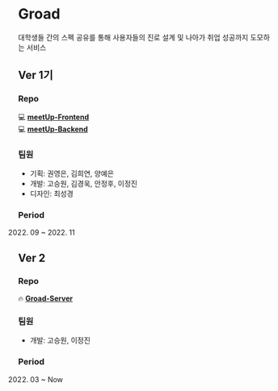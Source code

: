 # Groad
대학생들 간의 스펙 공유를 통해 사용자들의 진로 설계 및 나아가 취업 성공까지 도모하는 서비스

## Ver 1기
### Repo
:computer: [**meetUp-Frontend**](https://github.com/KUSITMS-4GATE/meetUp-Frontend)   
:computer: [**meetUp-Backend**](https://github.com/KUSITMS-4GATE/meetUp-Backend) 

### 팀원
- 기획: 권영은, 김희연, 양예은
- 개발: 고승원, 김경욱, 안정후, 이정진
- 디자인: 최성경

### Period
2022. 09 ~ 2022. 11

## Ver 2
### Repo
:fire: [**Groad-Server**](https://github.com/KUSITMS-4GATE/meetUp-Backend)

### 팀원
- 개발: 고승원, 이정진

### Period
2022. 03 ~ Now
